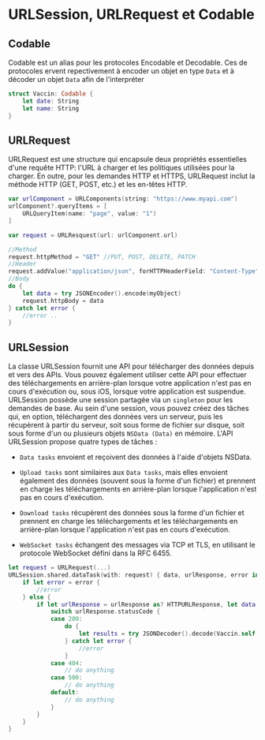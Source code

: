 # URLSession, URLRequest et Codable

## Codable
Codable est un alias pour les protocoles Encodable et Decodable. Ces de protocoles ervent repectivement à encoder un objet en type `Data` et à décoder un objet `Data` afin de l'interpréter
```swift
struct Vaccin: Codable {
    let date: String
    let name: String
}
```

## URLRequest
URLRequest est une structure qui encapsule deux propriétés essentielles d'une requête HTTP: l'URL à charger et les politiques utilisées pour la charger. En outre, pour les demandes HTTP et HTTPS, URLRequest inclut la méthode HTTP (GET, POST, etc.) et les en-têtes HTTP.
```swift
var urlComponent = URLComponents(string: "https://www.myapi.com")
urlComponent?.queryItems = [
    URLQueryItem(name: "page", value: "1")
]

var request = URLResquest(url: urlComponent.url)

//Method
request.httpMethod = "GET" //PUT, POST, DELETE, PATCH
//Header
request.addValue("application/json", forHTTPHeaderField: "Content-Type")
//Body
do {
    let data = try JSONEncoder().encode(myObject)
    request.httpBody = data
} catch let error {
    //error ..
}
```

## URLSession
La classe URLSession fournit une API pour télécharger des données depuis et vers des APIs. Vous pouvez également utiliser cette API pour effectuer des téléchargements en arrière-plan lorsque votre application n'est pas en cours d'exécution ou, sous iOS, lorsque votre application est suspendue. URLSession possède une session partagée via un `singleton` pour les demandes de base.
Au sein d'une session, vous pouvez créez des tâches qui, en option, téléchargent des données vers un serveur, puis les récupèrent à partir du serveur, soit sous forme de fichier sur disque, soit sous forme d'un ou plusieurs objets `NSData (Data)` en mémoire. L'API URLSession propose quatre types de tâches :

* `Data tasks` envoient et reçoivent des données à l'aide d'objets NSData.

* `Upload tasks` sont similaires aux `Data tasks`, mais elles envoient également des données (souvent sous la forme d'un fichier) et prennent en charge les téléchargements en arrière-plan lorsque l'application n'est pas en cours d'exécution.

* `Download tasks` récupèrent des données sous la forme d'un fichier et prennent en charge les téléchargements et les téléchargements en arrière-plan lorsque l'application n'est pas en cours d'exécution.

* `WebSocket tasks` échangent des messages via TCP et TLS, en utilisant le protocole WebSocket défini dans la RFC 6455.
```swift
let request = URLRequest(...)
URLSession.shared.dataTask(with: request) { data, urlResponse, error in
    if let error = error {
        //error
    } else {
        if let urlResponse = urlResponse as? HTTPURLResponse, let data = data {
            switch urlResponse.statusCode {
            case 200:
                do {
                    let results = try JSONDecoder().decode(Vaccin.self, from: data)
                } catch let error {
                    //error
                }
            case 404:
                // do anything
            case 500:
                // do anything
            default:
                // do anything
            }
        }
    }
}
```

 
